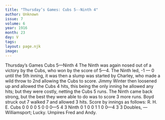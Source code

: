 ```yaml
---
title: "Thursday’s Games: Cubs 5--Ninth 4"
author: Unknown
issue: 7
volume: 6
year: 1916
month: 23
day: V
tags:
layout: page.njk
image:
---
```

Thursday’s Games    Cubs 5—Ninth 4      The Ninth was again nosed out of a victory by the Cubs, who won by the score of 5—4.    The Ninth led, -1 — 0 until the 5th inning, it was then a slump was started by Charley, who made a wild throw to 2nd allowing the Cubs to score. Jimmy Winter then loosened up and allowed the Cubs 4 hits, this being the only inning he allowed any hits; but they were costly, netting the Cubs 5 runs.   The Ninth came back strong, but the best they were able to do was to score 3 more runs.   Boyd struck out 7 walked 7 and allowed 3 hits.    Score by innings as follows:   R. H. E. Cubs 0 0 0 0 5 0 0 0—5 4 3 Ninth 0 1 0 0 1 1 0 0—4 3 3    Doubles, —Williamsport; Lucky.   Umpires Fred and Andy.   


